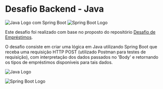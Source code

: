 # Desafio Backend - Java 
![Java Logo](https://upload.wikimedia.org/wikipedia/commons/3/30/Java_logo_and_wordmark.svg)
com Spring Boot 
![Spring Boot Logo](https://spring.io/images/spring-boot.svg)

Este desafio foi realizado com base no proposto do repositório [Desafio de Empréstimos](https://github.com/backend-br/desafios/blob/master/loans/PROBLEM.md).

O desafio consiste em criar uma lógica em Java utilizando Spring Boot que receba uma requisição HTTP POST (utilizado Postman para testes de requisição), com interpretação dos dados passados no 'Body' e retornando os tipos de empréstimos disponíveis para tais dados.

![Java Logo](https://upload.wikimedia.org/wikipedia/commons/3/30/Java_logo_and_wordmark.svg)

![Spring Boot Logo](https://spring.io/images/spring-boot.svg)
